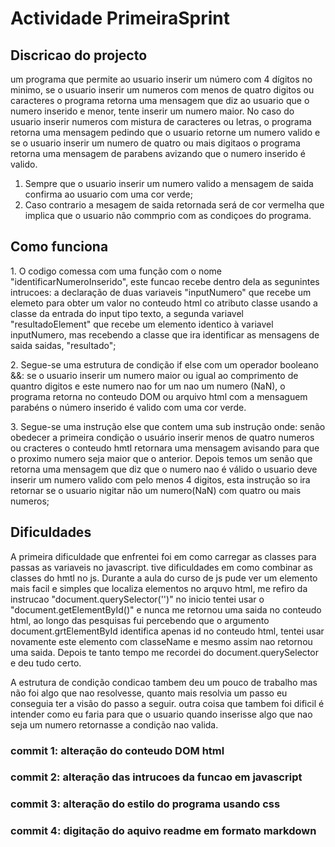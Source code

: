 # Actividade PrimeiraSprint

<h2>Discricao do projecto</h1>
um programa que permite ao usuario inserir um número com 4 dígitos no minimo, se o usuario inserir um numeros com menos de quatro digitos ou caracteres o programa retorna uma mensagem que diz ao usuario que o numero inserido e menor, tente inserir um numero maior. No caso do usuario inserir numeros com  mistura de caracteres ou letras, o programa retorna uma mensagem pedindo que o usuario retorne um numero valido e se o usuario inserir um numero de quatro ou mais digitaos o programa retorna uma mensagem de parabens avizando que o numero inserido é valido.

1. Sempre que o usuario inserir um numero valido a mensagem de saida confirma ao usuario com uma cor verde;
2. Caso contrario a mesagem de saida retornada será de cor vermelha que implica que o usuario não commprio com as condiçoes do programa.

<h2>Como funciona</h2>
<p>
1. O codigo comessa com uma função com o nome "identificarNumeroInserido", este funcao recebe dentro dela as segunintes intrucoes: a declaração de duas variaveis "inputNumero" que recebe um elemeto para obter um valor no conteudo html co atributo classe usando a classe da entrada do input tipo texto, a segunda variavel "resultadoElement" que recebe um elemento identico à variavel inputNumero, mas recebendo a classe que ira identificar as mensagens de saida saidas, "resultado";
</p>
<p>
2. Segue-se uma estrutura de condição if else com um operador booleano &&: se o usuario inserir um numero maior ou igual ao comprimento de quantro digitos e este numero nao for um nao um numero (NaN), o programa retorna no conteudo DOM ou arquivo html com a mensaguem parabéns o número inserido  é valido com uma cor verde.
</p>
<p>
3. Segue-se uma instrução else que contem uma sub instrução onde: senão obedecer a primeira condição o usuário inserir menos de quatro numeros ou cracteres o conteudo hmtl retornara uma mensagem avisando para que o proximo numero seja maior que o anterior.
Depois temos um senão que retorna uma mensagem que diz que o numero nao é válido o usuario deve inserir um numero valido com pelo menos 4 digitos, esta instrução so ira retornar se o usuario nigitar não um numero(NaN) com quatro ou mais numeros;
</p>
<h2>Dificuldades</h2>
<p>
A primeira dificuldade que enfrentei foi em como carregar as classes para passas as variaveis no javascript. tive dificuldades em como combinar as classes do hmtl no js. Durante a aula do curso de js pude ver um elemento mais facil e simples que localiza elementos no arquvo html, me refiro da instrucao "document.querySelector('')" no inicio tentei usar o "document.getElementById()" e nunca me retornou uma saida no conteudo html, ao longo das pesquisas fui percebendo que o argumento document.grtElementById identifica apenas id no conteudo html,  tentei usar novamente este elemento com classeName e mesmo assim nao retornou uma saida. Depois te tanto tempo me recordei do document.querySelector e deu tudo certo.

A estrutura de condição condicao tambem deu um pouco de trabalho mas não foi algo que nao resolvesse, quanto mais resolvia um passo eu conseguia ter a visão do passo a seguir.
outra coisa que tambem foi dificil é intender como eu faria para que o usuario quando inserisse algo que nao seja um numero retornasse a condição nao valida.
</p>

<h3>commit 1: alteração do conteudo DOM html</h3>
<h3>commit 2: alteração das intrucoes da funcao em javascript</h3>
<h3>commit 3: alteração do estilo do programa usando css</h3>
<h3>commit 4: digitação do aquivo readme em formato markdown</h3>
